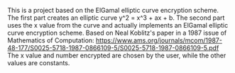 This is a project based on the ElGamal elliptic curve encryption scheme.
The first part creates an elliptic curve y^2 = x^3 + ax + b.
The second part uses the x value from the curve and actually implements an ElGamal elliptic curve encryption scheme.
Based on Neal Koblitz's paper in a 1987 issue of Mathematics of Computation:
https://www.ams.org/journals/mcom/1987-48-177/S0025-5718-1987-0866109-5/S0025-5718-1987-0866109-5.pdf
The x value and number encrypted are chosen by the user, while the other values are constants.
